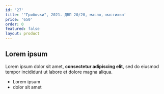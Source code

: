 ```yaml
---
id: '27'
title: '"Грибочки", 2021. ДВП 20/20, масло, мастихин'
price: '650'
order: 0
featured: false
layout: product
---
```

## Lorem ipsum

Lorem ipsum dolor sit amet, **consectetur adipiscing elit**, sed do eiusmod tempor incididunt ut labore et dolore magna aliqua.

- Lorem ipsum
- dolor sit amet